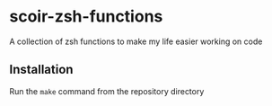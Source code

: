 # scoir-zsh-functions
A collection of zsh functions to make my life easier working on code

## Installation

Run the `make` command from the repository directory

